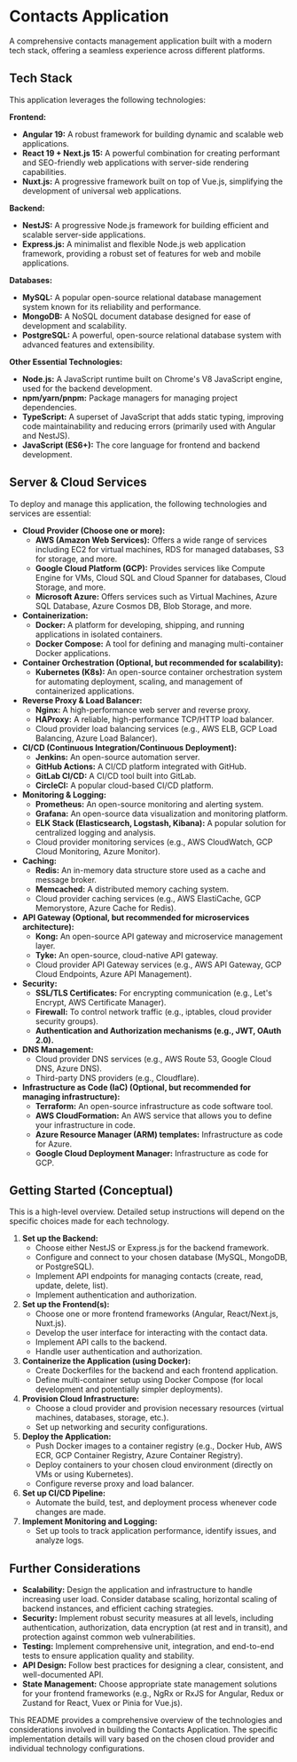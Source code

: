 # Contacts Application

A comprehensive contacts management application built with a modern tech stack, offering a seamless experience across different platforms.

## Tech Stack

This application leverages the following technologies:

**Frontend:**

* **Angular 19:** A robust framework for building dynamic and scalable web applications.
* **React 19 + Next.js 15:** A powerful combination for creating performant and SEO-friendly web applications with server-side rendering capabilities.
* **Nuxt.js:** A progressive framework built on top of Vue.js, simplifying the development of universal web applications.

**Backend:**

* **NestJS:** A progressive Node.js framework for building efficient and scalable server-side applications.
* **Express.js:** A minimalist and flexible Node.js web application framework, providing a robust set of features for web and mobile applications.

**Databases:**

* **MySQL:** A popular open-source relational database management system known for its reliability and performance.
* **MongoDB:** A NoSQL document database designed for ease of development and scalability.
* **PostgreSQL:** A powerful, open-source relational database system with advanced features and extensibility.

**Other Essential Technologies:**

* **Node.js:** A JavaScript runtime built on Chrome's V8 JavaScript engine, used for the backend development.
* **npm/yarn/pnpm:** Package managers for managing project dependencies.
* **TypeScript:** A superset of JavaScript that adds static typing, improving code maintainability and reducing errors (primarily used with Angular and NestJS).
* **JavaScript (ES6+):** The core language for frontend and backend development.

## Server & Cloud Services

To deploy and manage this application, the following technologies and services are essential:

* **Cloud Provider (Choose one or more):**
    * **AWS (Amazon Web Services):** Offers a wide range of services including EC2 for virtual machines, RDS for managed databases, S3 for storage, and more.
    * **Google Cloud Platform (GCP):** Provides services like Compute Engine for VMs, Cloud SQL and Cloud Spanner for databases, Cloud Storage, and more.
    * **Microsoft Azure:** Offers services such as Virtual Machines, Azure SQL Database, Azure Cosmos DB, Blob Storage, and more.
* **Containerization:**
    * **Docker:** A platform for developing, shipping, and running applications in isolated containers.
    * **Docker Compose:** A tool for defining and managing multi-container Docker applications.
* **Container Orchestration (Optional, but recommended for scalability):**
    * **Kubernetes (K8s):** An open-source container orchestration system for automating deployment, scaling, and management of containerized applications.
* **Reverse Proxy & Load Balancer:**
    * **Nginx:** A high-performance web server and reverse proxy.
    * **HAProxy:** A reliable, high-performance TCP/HTTP load balancer.
    * Cloud provider load balancing services (e.g., AWS ELB, GCP Load Balancing, Azure Load Balancer).
* **CI/CD (Continuous Integration/Continuous Deployment):**
    * **Jenkins:** An open-source automation server.
    * **GitHub Actions:** A CI/CD platform integrated with GitHub.
    * **GitLab CI/CD:** A CI/CD tool built into GitLab.
    * **CircleCI:** A popular cloud-based CI/CD platform.
* **Monitoring & Logging:**
    * **Prometheus:** An open-source monitoring and alerting system.
    * **Grafana:** An open-source data visualization and monitoring platform.
    * **ELK Stack (Elasticsearch, Logstash, Kibana):** A popular solution for centralized logging and analysis.
    * Cloud provider monitoring services (e.g., AWS CloudWatch, GCP Cloud Monitoring, Azure Monitor).
* **Caching:**
    * **Redis:** An in-memory data structure store used as a cache and message broker.
    * **Memcached:** A distributed memory caching system.
    * Cloud provider caching services (e.g., AWS ElastiCache, GCP Memorystore, Azure Cache for Redis).
* **API Gateway (Optional, but recommended for microservices architecture):**
    * **Kong:** An open-source API gateway and microservice management layer.
    * **Tyke:** An open-source, cloud-native API gateway.
    * Cloud provider API Gateway services (e.g., AWS API Gateway, GCP Cloud Endpoints, Azure API Management).
* **Security:**
    * **SSL/TLS Certificates:** For encrypting communication (e.g., Let's Encrypt, AWS Certificate Manager).
    * **Firewall:** To control network traffic (e.g., iptables, cloud provider security groups).
    * **Authentication and Authorization mechanisms (e.g., JWT, OAuth 2.0).**
* **DNS Management:**
    * Cloud provider DNS services (e.g., AWS Route 53, Google Cloud DNS, Azure DNS).
    * Third-party DNS providers (e.g., Cloudflare).
* **Infrastructure as Code (IaC) (Optional, but recommended for managing infrastructure):**
    * **Terraform:** An open-source infrastructure as code software tool.
    * **AWS CloudFormation:** An AWS service that allows you to define your infrastructure in code.
    * **Azure Resource Manager (ARM) templates:** Infrastructure as code for Azure.
    * **Google Cloud Deployment Manager:** Infrastructure as code for GCP.

## Getting Started (Conceptual)

This is a high-level overview. Detailed setup instructions will depend on the specific choices made for each technology.

1.  **Set up the Backend:**
    * Choose either NestJS or Express.js for the backend framework.
    * Configure and connect to your chosen database (MySQL, MongoDB, or PostgreSQL).
    * Implement API endpoints for managing contacts (create, read, update, delete, list).
    * Implement authentication and authorization.
2.  **Set up the Frontend(s):**
    * Choose one or more frontend frameworks (Angular, React/Next.js, Nuxt.js).
    * Develop the user interface for interacting with the contact data.
    * Implement API calls to the backend.
    * Handle user authentication and authorization.
3.  **Containerize the Application (using Docker):**
    * Create Dockerfiles for the backend and each frontend application.
    * Define multi-container setup using Docker Compose (for local development and potentially simpler deployments).
4.  **Provision Cloud Infrastructure:**
    * Choose a cloud provider and provision necessary resources (virtual machines, databases, storage, etc.).
    * Set up networking and security configurations.
5.  **Deploy the Application:**
    * Push Docker images to a container registry (e.g., Docker Hub, AWS ECR, GCP Container Registry, Azure Container Registry).
    * Deploy containers to your chosen cloud environment (directly on VMs or using Kubernetes).
    * Configure reverse proxy and load balancer.
6.  **Set up CI/CD Pipeline:**
    * Automate the build, test, and deployment process whenever code changes are made.
7.  **Implement Monitoring and Logging:**
    * Set up tools to track application performance, identify issues, and analyze logs.

## Further Considerations

* **Scalability:** Design the application and infrastructure to handle increasing user load. Consider database scaling, horizontal scaling of backend instances, and efficient caching strategies.
* **Security:** Implement robust security measures at all levels, including authentication, authorization, data encryption (at rest and in transit), and protection against common web vulnerabilities.
* **Testing:** Implement comprehensive unit, integration, and end-to-end tests to ensure application quality and stability.
* **API Design:** Follow best practices for designing a clear, consistent, and well-documented API.
* **State Management:** Choose appropriate state management solutions for your frontend frameworks (e.g., NgRx or RxJS for Angular, Redux or Zustand for React, Vuex or Pinia for Vue.js).

This README provides a comprehensive overview of the technologies and considerations involved in building the Contacts Application. The specific implementation details will vary based on the chosen cloud provider and individual technology configurations.